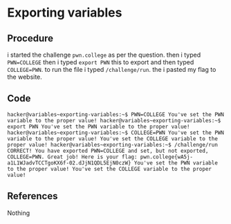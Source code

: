 # Exporting variables

## Procedure
i started the challenge `pwn.college`
as per the question.
then i typed `PWN=COLLEGE`
then i typed `export PWN` this to  export and then typed `COLLEGE=PWN`.
to run the file i typed `/challenge/run`.
the i pasted my flag to the website.

## Code
`hacker@variables~exporting-variables:~$ PWN=COLLEGE
You've set the PWN variable to the proper value!
hacker@variables~exporting-variables:~$ export PWN
You've set the PWN variable to the proper value!
hacker@variables~exporting-variables:~$ COLLEGE=PWN
You've set the PWN variable to the proper value!
You've set the COLLEGE variable to the proper value!
hacker@variables~exporting-variables:~$ /challenge/run
CORRECT!
You have exported PWN=COLLEGE and set, but not exported, COLLEGE=PWN. Great
job! Here is your flag:
pwn.college{wA5j-a1L1WJadvTCCTgoKX6f-02.dJjN1QDL5EjN0czW}
You've set the PWN variable to the proper value!
You've set the COLLEGE variable to the proper value!`

## References
Nothing

